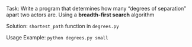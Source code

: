 Task: Write a program that determines how many “degrees of separation” apart two actors are. Using a **breadth-first search** algorithm

Solution: `shortest_path` function in `degrees.py`

Usage Example: `python degrees.py small`